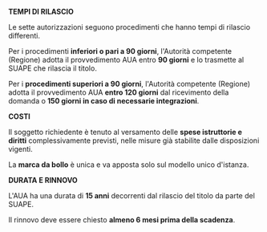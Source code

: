**TEMPI DI RILASCIO**

Le sette autorizzazioni seguono procedimenti che  hanno tempi di rilascio differenti.

Per i procedimenti **inferiori o pari a 90 giorni**, l'Autorità competente (Regione) adotta il provvedimento AUA entro **90 giorni** e lo trasmette al SUAPE che rilascia il titolo.

Per i **procedimenti superiori a 90 giorni**, l'Autorità competente (Regione) adotta il provvedimento AUA **entro 120 giorni** dal ricevimento della domanda o **150 giorni in caso di necessarie integrazioni**.

**COSTI**

Il soggetto richiedente è tenuto al versamento delle **spese istruttorie e diritti** complessivamente previsti, nelle misure già stabilite dalle disposizioni vigenti.

La **marca da bollo** è unica e va apposta solo sul modello unico d'istanza.

**DURATA E RINNOVO**

L'AUA ha una durata di **15 anni** decorrenti dal rilascio del titolo da parte del SUAPE.

Il rinnovo deve essere chiesto **almeno 6 mesi prima della scadenza**.
